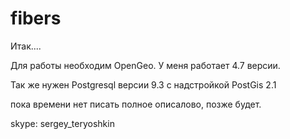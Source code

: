 # fibers

Итак....

Для работы необходим OpenGeo. У меня работает 4.7 версии.

Так же нужен Postgresql версии 9.3 с надстройкой PostGis 2.1

пока времени нет писать полное описалово, позже будет.

skype: sergey_teryoshkin
